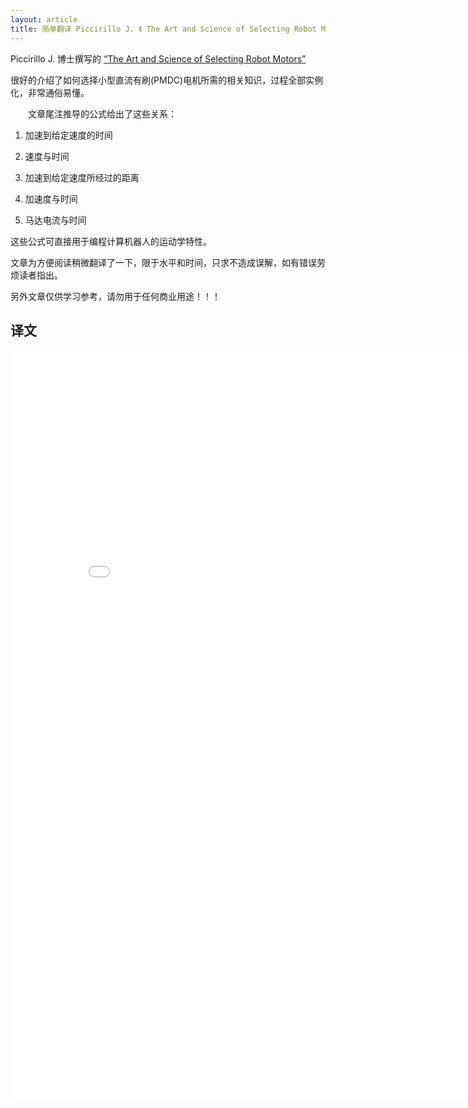 ```yaml
---
layout: article
title: 简单翻译 Piccirillo J. 《 The Art and Science of Selecting Robot Motors》
---
```


Piccirillo J. 博士撰写的 [“The Art and Science of Selecting Robot Motors”](https://lafavre.us/robotics/Art_and_Science_of_Selecting_Robot_Motors_-_FinalV2.pdf)

很好的介绍了如何选择小型直流有刷(PMDC)电机所需的相关知识，过程全部实例化，非常通俗易懂。

　　文章尾注推导的公式给出了这些关系：

1. 加速到给定速度的时间

2. 速度与时间

3. 加速到给定速度所经过的距离

4. 加速度与时间

5. 马达电流与时间

这些公式可直接用于编程计算机器人的运动学特性。

文章为方便阅读稍微翻译了一下，限于水平和时间，只求不造成误解，如有错误劳烦读者指出。

另外文章仅供学习参考，请勿用于任何商业用途！！！

## 译文

<center><embed src="/assets/Art_and_Science_of_Selecting_Robot_Motors_-_Final (中文版).pdf" width="850" height="1200"></center>
